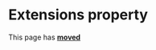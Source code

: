 # Extensions property #

This page has [**moved**](https://lib-docs.delphidabbler.com/DropFiles/5/API/TPJExtFileFilter-Extensions)